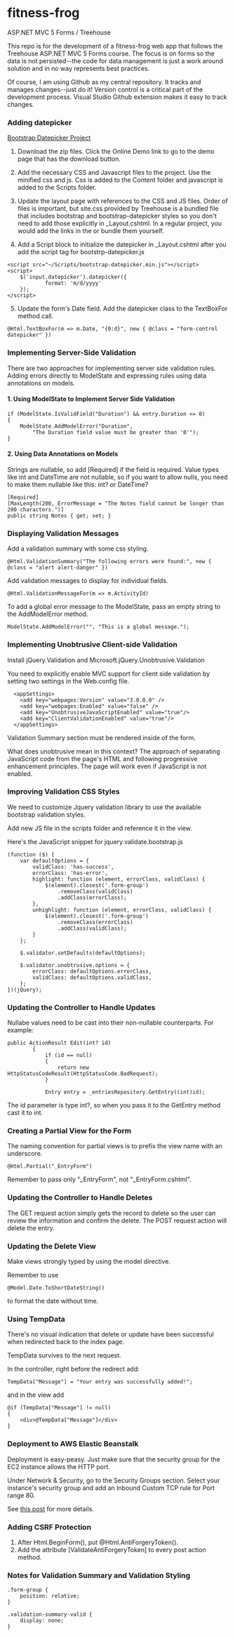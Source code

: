 # fitness-frog
ASP.NET MVC 5 Forms / Treehouse

This repo is for the development of a fitness-frog web app that follows the Treehouse ASP.NET MVC 5 Forms course. The focus is on forms so the data is not persisted--the code for data management is just a work around solution and in no way represents best practices.

Of course, I am using Github as my central repository. It tracks and manages changes--just do it! Version control is a critical part of the development process. Visual Studio Github extension makes it easy to track changes.


### Adding datepicker

[Bootstrap Datepicker Project](https://bootstrap-datepicker.readthedocs.io/en/latest/)

1. Download the zip files. Click the Online Demo link to go to the demo page that has the download button.  

2. Add the necessary CSS and Javascript files to the project. Use the minified css and js. Css is added to the Content folder and javascript is added to the Scripts folder.

3. Update the layout page with references to the CSS and JS files. Order of files is important, but site.css provided by Treehouse is a bundled file that includes bootstrap and bootstrap-datepicker styles so you don't need to add those explicitly in _Layout.cshtml. In a regular project, you would add the links in the <head> or bundle them yourself.

4. Add a Script block to initialize the datepicker in _Layout.cshtml after you add the script tag for bootstrp-datepicker.js

```
<script src="~/Scripts/bootstrap-datepicker.min.js"></script>
<script>
	$('input.datepicker').datepicker({
			format: 'm/d/yyyy'
	});
</script>
```

5. Update the form's Date field. Add the datepicker class to the TextBoxFor method call.

```
@Html.TextBoxFor(m => m.Date, "{0:d}", new { @class = "form-control datepicker" })
```

### Implementing Server-Side Validation

There are two approaches for implementing server side validation rules. Adding errors directly to ModelState and expressing rules using data annotations on models.

#### 1. Using ModelState to Implement Server Side Validation

```
if (ModelState.IsValidField("Duration") && entry.Duration <= 0)
{
	ModelState.AddModelError("Duration", 
		"The Duration field value must be greater than '0'");
}
```

#### 2. Using Data Annotations on Models

Strings are nullable, so add [Required] if the field is required. Value types like int and DateTime are not nullable, so if you want to allow nulls, you need to make them nullable like this: int? or DateTime?

```
[Required]
[MaxLength(200, ErrorMessage = "The Notes field cannot be longer than 200 characters.")]
public string Notes { get; set; }
```

### Displaying Validation Messages

Add a validation summary with some css styling.
```
@Html.ValidationSummary("The following errors were found:", new { @class = "alert alert-danger" })
```

Add validation messages to display for individual fields.
```
@Html.ValidationMessageFor(m => m.ActivityId)
```
To add a global error message to the ModelState, pass an empty string
to the AddModelError method.

```
ModelState.AddModelError("", "This is a global message.");
```

### Implementing Unobtrusive Client-side Validation

Install jQuery.Validation and Microsoft.jQuery.Unobtrusive.Validation

You need to explicitly enable MVC support for client side validation by setting two settings in the Web.config file.

```
  <appSettings>
    <add key="webpages:Version" value="3.0.0.0" />
    <add key="webpages:Enabled" value="false" />
    <add key="UnobtrusiveJavaScriptEnabled" value="true"/>
    <add key="ClientValidationEnabled" value="true"/>
  </appSettings>
```
Validation Summary section must be rendered inside of the form.

What does unobtrusive mean in this context?  The approach of separating JavaScript code from the page's HTML and following progressive enhancement principles. The page will work even if JavaScript is not enabled.

### Improving Validation CSS Styles

We need to customize Jquery validation library to use the available bootstrap validation styles.

Add new JS file in the scripts folder and reference it in the view.

Here's the JavaScript snippet for jquery.validate.bootstrap.js

``` 
(function ($) {
    var defaultOptions = {
        validClass: 'has-success',
        errorClass: 'has-error',
        highlight: function (element, errorClass, validClass) {
            $(element).closest('.form-group')
                .removeClass(validClass)
                .addClass(errorClass);
        },
        unhighlight: function (element, errorClass, validClass) {
            $(element).closest('.form-group')
                .removeClass(errorClass)
                .addClass(validClass);
        }
    };

    $.validator.setDefaults(defaultOptions);

    $.validator.unobtrusive.options = {
        errorClass: defaultOptions.errorClass,
        validClass: defaultOptions.validClass,
    };
})(jQuery);
```

### Updating the Controller to Handle Updates

Nullabe values need to be cast into their non-nullable counterparts. For example:

```
public ActionResult Edit(int? id)
        {
            if (id == null)
            {
                return new HttpStatusCodeResult(HttpStatusCode.BadRequest);
            }

            Entry entry = _entriesRepository.GetEntry((int)id);
```
The id parameter is type int?, so when you pass it to the GetEntry method cast it to int.

### Creating a Partial View for the Form

The naming convention for partial views is to prefix the view name with an underscore.

```
@Html.Partial("_EntryForm")
```
Remember to pass only "_EntryForm", not "_EntryForm.cshtml".

### Updating the Controller to Handle Deletes

The GET request action simply gets the record to delete so the user can review the information and confirm the delete. The POST request action will delete the entry.

### Updating the Delete View

Make views strongly typed by using the model directive.

Remember to use 

```
@Model.Date.ToShortDateString()
```
to format the date without time.

### Using TempData

There's no visual indication that delete or update have been successful when redirected back to the index page.

TempData survives to the next request.

In the controller, right before the redirect add:

```
TempData["Message"] = "Your entry was successfully added!";
```
and in the view add
```
@if (TempData["Message"] != null)
{
    <div>@TempData["Message"]</div>
}
```

### Deployment to AWS Elastic Beanstalk

Deployment is easy-peasy. Just make sure that the security group for the EC2 instance allows the HTTP port. 

Under Network & Security, go to the Security Groups section. Select your instance's security group and add an Inbound Custom TCP rule for Port range 80.

See [this post](http://serverfault.com/questions/356598/why-cant-i-reach-my-amazon-ec2-instance-via-its-elastic-ip-address) for more details.

### Adding CSRF Protection

1. After Html.BeginForm(), put @Html.AntiForgeryToken().
2. Add the attribute [ValidateAntiForgeryToken] to every post action method.

### Notes for Validation Summary and Validation Styling

```
.form-group {
    position: relative;
}

.validation-summary-valid {
    display: none;
}
```

